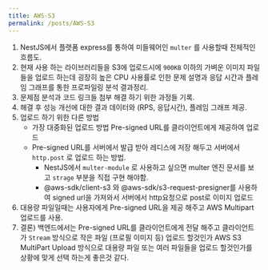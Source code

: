 ```yaml
---
title: AWS-S3
permalink: /posts/AWS-S3
---
```


1. NestJS에서 플랫폼 express를 통하여 미들웨어인 `multer` 를 사용할때 전체적인 흐름도.
2. 현재 사용 하는 라이브러리들을 S3에 업로드시에 `900KB` 이하의 가벼운 이미지 파일들을 업로드 하는데 굉장히 높은 CPU 사용률로 인한 문제 설명과 응답 시간과 플레임 그래프를 통한 프로파일링 분석 결과정리.
3. 문제점 분석과 코드 링크들 첨부 해결 하기 위한 과정들 기록.
4. 해결 후 성능 개선에 대한 결과 데이터와 (RPS, 응답시간), 플레임 그래프 제공.
5. 업로드 하기 위한 다른 방법
	- 가장 대중화된 업로드 방법 Pre-signed URL를 클라이언트에게 제공하여 업로드
	- Pre-signed URL를 서버에서 발급 받아 레디스에 저장 해두고 서버에서 `http.post` 로 업로드 하는 방법.
		- NestJS에서 `multer-module` 로 사용하고 싶으면 multer 엔진 문서를 보고 `strage` 부분을 직접 구현 해야함.
		- @aws-sdk/client-s3 와 @aws-sdk/s3-request-presigner를 사용하여 signed url을 가져와서 서버에서 http요청으로 post로 이미지 업로드
6. 대용량 파일일때는 사용자에게 Pre-signed URL을 제공 해주고 AWS Multipart 업로드를 사용.
7. 결론) 백엔드에서는 Pre-signed URL를 클라이언트에게 전달 해주고 클라이언트가  `Stream` 방식으로 작은 파일 (프로필 이미지 등) 업로드 할것인가 AWS S3 MultiPart Upload 방식으로 대용량 파일 또는 여러 파일들을 업로드 할것인가를 상황에 맞게 선택 하는게 좋은것 같다.


